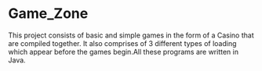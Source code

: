 # Game_Zone
This project consists of basic and simple games in the form of a Casino that are compiled together. It also comprises of 3 different types of loading which appear before the games begin.All these programs are written in Java.
